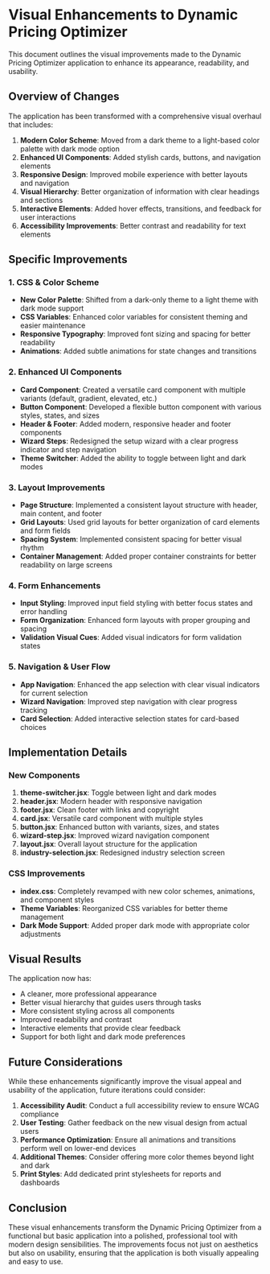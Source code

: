 # Visual Enhancements to Dynamic Pricing Optimizer

This document outlines the visual improvements made to the Dynamic Pricing Optimizer application to enhance its appearance, readability, and usability.

## Overview of Changes

The application has been transformed with a comprehensive visual overhaul that includes:

1. **Modern Color Scheme**: Moved from a dark theme to a light-based color palette with dark mode option
2. **Enhanced UI Components**: Added stylish cards, buttons, and navigation elements
3. **Responsive Design**: Improved mobile experience with better layouts and navigation
4. **Visual Hierarchy**: Better organization of information with clear headings and sections
5. **Interactive Elements**: Added hover effects, transitions, and feedback for user interactions
6. **Accessibility Improvements**: Better contrast and readability for text elements

## Specific Improvements

### 1. CSS & Color Scheme

- **New Color Palette**: Shifted from a dark-only theme to a light theme with dark mode support
- **CSS Variables**: Enhanced color variables for consistent theming and easier maintenance
- **Responsive Typography**: Improved font sizing and spacing for better readability
- **Animations**: Added subtle animations for state changes and transitions

### 2. Enhanced UI Components

- **Card Component**: Created a versatile card component with multiple variants (default, gradient, elevated, etc.)
- **Button Component**: Developed a flexible button component with various styles, states, and sizes
- **Header & Footer**: Added modern, responsive header and footer components
- **Wizard Steps**: Redesigned the setup wizard with a clear progress indicator and step navigation
- **Theme Switcher**: Added the ability to toggle between light and dark modes

### 3. Layout Improvements

- **Page Structure**: Implemented a consistent layout structure with header, main content, and footer
- **Grid Layouts**: Used grid layouts for better organization of card elements and form fields
- **Spacing System**: Implemented consistent spacing for better visual rhythm
- **Container Management**: Added proper container constraints for better readability on large screens

### 4. Form Enhancements

- **Input Styling**: Improved input field styling with better focus states and error handling
- **Form Organization**: Enhanced form layouts with proper grouping and spacing
- **Validation Visual Cues**: Added visual indicators for form validation states

### 5. Navigation & User Flow

- **App Navigation**: Enhanced the app selection with clear visual indicators for current selection
- **Wizard Navigation**: Improved step navigation with clear progress tracking
- **Card Selection**: Added interactive selection states for card-based choices

## Implementation Details

### New Components

1. **theme-switcher.jsx**: Toggle between light and dark modes
2. **header.jsx**: Modern header with responsive navigation
3. **footer.jsx**: Clean footer with links and copyright
4. **card.jsx**: Versatile card component with multiple styles
5. **button.jsx**: Enhanced button with variants, sizes, and states
6. **wizard-step.jsx**: Improved wizard navigation component
7. **layout.jsx**: Overall layout structure for the application
8. **industry-selection.jsx**: Redesigned industry selection screen

### CSS Improvements

- **index.css**: Completely revamped with new color schemes, animations, and component styles
- **Theme Variables**: Reorganized CSS variables for better theme management
- **Dark Mode Support**: Added proper dark mode with appropriate color adjustments

## Visual Results

The application now has:

- A cleaner, more professional appearance
- Better visual hierarchy that guides users through tasks
- More consistent styling across all components
- Improved readability and contrast
- Interactive elements that provide clear feedback
- Support for both light and dark mode preferences

## Future Considerations

While these enhancements significantly improve the visual appeal and usability of the application, future iterations could consider:

1. **Accessibility Audit**: Conduct a full accessibility review to ensure WCAG compliance
2. **User Testing**: Gather feedback on the new visual design from actual users
3. **Performance Optimization**: Ensure all animations and transitions perform well on lower-end devices
4. **Additional Themes**: Consider offering more color themes beyond light and dark
5. **Print Styles**: Add dedicated print stylesheets for reports and dashboards

## Conclusion

These visual enhancements transform the Dynamic Pricing Optimizer from a functional but basic application into a polished, professional tool with modern design sensibilities. The improvements focus not just on aesthetics but also on usability, ensuring that the application is both visually appealing and easy to use.
